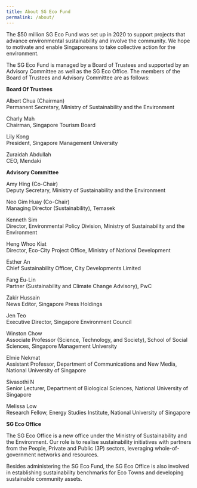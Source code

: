 ```yaml
---
title: About SG Eco Fund
permalink: /about/
---
```


The $50 million SG Eco Fund was set up in 2020 to support projects that advance environmental sustainability and involve the community. We hope to motivate and enable Singaporeans to take collective action for the environment.

The SG Eco Fund is managed by a Board of Trustees and supported by an Advisory Committee as well as the SG Eco Office. The members of the Board of Trustees and Advisory Committee are as follows:

**Board Of Trustees**

Albert Chua (Chairman)  
Permanent Secretary, Ministry of Sustainability and the Environment

Charly Mah  
Chairman, Singapore Tourism Board

Lily Kong  
President, Singapore Management University

Zuraidah Abdullah  
CEO, Mendaki


**Advisory Committee**

Amy Hing (Co-Chair)  
Deputy Secretary, Ministry of Sustainability and the Environment

Neo Gim Huay (Co-Chair)  
Managing Director (Sustainability), Temasek

Kenneth Sim  
Director, Environmental Policy Division, Ministry of Sustainability and the Environment

Heng Whoo Kiat  
Director, Eco-City Project Office, Ministry of National Development

Esther An  
Chief Sustainability Officer, City Developments Limited

Fang Eu-Lin  
Partner (Sustainability and Climate Change Advisory), PwC

Zakir Hussain  
News Editor, Singapore Press Holdings

Jen Teo  
Executive Director, Singapore Environment Council

Winston Chow  
Associate Professor (Science, Technology, and Society), School of Social Sciences, Singapore Management University

Elmie Nekmat  
Assistant Professor, Department of Communications and New Media, National University of Singapore

Sivasothi N  
Senior Lecturer, Department of Biological Sciences, National University of Singapore

Melissa Low  
Research Fellow, Energy Studies Institute, National University of Singapore


**SG Eco Office**

The SG Eco Office is a new office under the Ministry of Sustainability and the Environment. Our role is to realise sustainability initiatives with partners from the People, Private and Public (3P) sectors, leveraging whole-of-government networks and resources.

Besides administering the SG Eco Fund, the SG Eco Office is also involved in establishing sustainability benchmarks for Eco Towns and developing sustainable community assets. 



